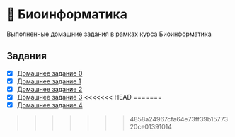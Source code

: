 # 🌿 Биоинформатика

Выполненные домашние задания в рамках курса Биоинформатика

## Задания

- [x] [Домашнее задание 0](https://github.com/PeachMood/bioinformatics/tree/main/task0)
- [x] [Домашнее задание 1](https://github.com/PeachMood/bioinformatics/tree/main/task1)
- [x] [Домашнее задание 2](https://github.com/PeachMood/bioinformatics/tree/main/task2)
- [x] [Домашнее задание 3](https://github.com/PeachMood/bioinformatics/tree/main/task3)
<<<<<<< HEAD
=======
- [x] [Домашнее задание 4](https://github.com/PeachMood/bioinformatics/tree/main/task4)
>>>>>>> 4858a24967cfa64e73ff39b1577320ce01391014
